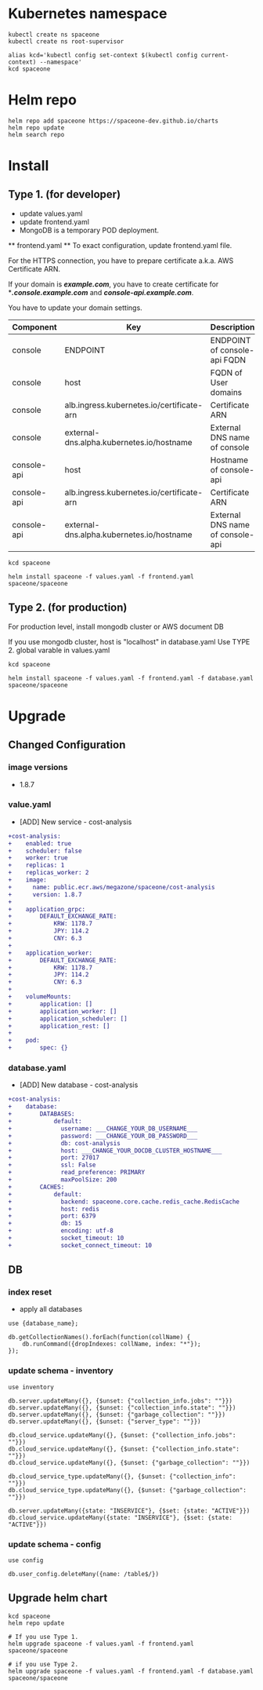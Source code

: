 # Kubernetes namespace

~~~
kubectl create ns spaceone
kubectl create ns root-supervisor

alias kcd='kubectl config set-context $(kubectl config current-context) --namespace'
kcd spaceone
~~~

# Helm repo

~~~
helm repo add spaceone https://spaceone-dev.github.io/charts
helm repo update
helm search repo
~~~

# Install

## Type 1. (for developer)
* update values.yaml
* update frontend.yaml
* MongoDB is a temporary POD deployment.

** frontend.yaml **
To exact configuration, update frontend.yaml file.

For the HTTPS connection, you have to prepare certificate a.k.a. AWS Certificate ARN.

If your domain is ***example.com***, you have to create certificate for ****.console.example.com*** and ***console-api.example.com***.


You have to update your domain settings.

| Component |	Key 				| Description |
| --- 		| --- 				| --- |
| console	| ENDPOINT 			| ENDPOINT of console-api FQDN |
| console	| host				| FQDN of User domains |
| console	| alb.ingress.kubernetes.io/certificate-arn |  Certificate ARN |
| console 	| external-dns.alpha.kubernetes.io/hostname | External DNS name of console	|
| console-api	| host				| Hostname of console-api |
| console-api	| alb.ingress.kubernetes.io/certificate-arn |  Certificate ARN |
| console-api	| external-dns.alpha.kubernetes.io/hostname | External DNS name of console-api	|

~~~
kcd spaceone

helm install spaceone -f values.yaml -f frontend.yaml spaceone/spaceone

~~~


## Type 2. (for production)

For production level, install mongodb cluster or AWS document DB

If you use mongodb cluster,
host is "localhost" in database.yaml
Use TYPE 2. global varable in values.yaml

~~~
kcd spaceone

helm install spaceone -f values.yaml -f frontend.yaml -f database.yaml spaceone/spaceone

~~~


# Upgrade
## Changed Configuration
### image versions
- 1.8.7

### value.yaml
- [ADD] New service - cost-analysis
```diff
+cost-analysis:
+    enabled: true
+    scheduler: false
+    worker: true
+    replicas: 1
+    replicas_worker: 2
+    image:
+      name: public.ecr.aws/megazone/spaceone/cost-analysis
+      version: 1.8.7
+
+    application_grpc:
+        DEFAULT_EXCHANGE_RATE:
+            KRW: 1178.7
+            JPY: 114.2
+            CNY: 6.3
+
+    application_worker:
+        DEFAULT_EXCHANGE_RATE:
+            KRW: 1178.7
+            JPY: 114.2
+            CNY: 6.3
+
+    volumeMounts:
+        application: []
+        application_worker: []
+        application_scheduler: []
+        application_rest: []
+
+    pod:
+        spec: {}
```
### database.yaml
- [ADD] New database - cost-analysis
```diff
+cost-analysis:
+    database:
+        DATABASES:
+            default:
+              username: ___CHANGE_YOUR_DB_USERNAME___
+              password: ___CHANGE_YOUR_DB_PASSWORD___
+              db: cost-analysis
+              host: ___CHANGE_YOUR_DOCDB_CLUSTER_HOSTNAME___
+              port: 27017
+              ssl: False
+              read_preference: PRIMARY
+              maxPoolSize: 200
+        CACHES:
+            default:
+              backend: spaceone.core.cache.redis_cache.RedisCache
+              host: redis
+              port: 6379
+              db: 15
+              encoding: utf-8
+              socket_timeout: 10
+              socket_connect_timeout: 10

```
## DB
### index reset
- apply all databases
```
use {database_name};
```
```
db.getCollectionNames().forEach(function(collName) { 
    db.runCommand({dropIndexes: collName, index: "*"});
});
```

### update schema - inventory
```
use inventory
```
```
db.server.updateMany({}, {$unset: {"collection_info.jobs": ""}})
db.server.updateMany({}, {$unset: {"collection_info.state": ""}})
db.server.updateMany({}, {$unset: {"garbage_collection": ""}})
db.server.updateMany({}, {$unset: {"server_type": ""}})

db.cloud_service.updateMany({}, {$unset: {"collection_info.jobs": ""}})
db.cloud_service.updateMany({}, {$unset: {"collection_info.state": ""}})
db.cloud_service.updateMany({}, {$unset: {"garbage_collection": ""}})

db.cloud_service_type.updateMany({}, {$unset: {"collection_info": ""}})
db.cloud_service_type.updateMany({}, {$unset: {"garbage_collection": ""}})

db.server.updateMany({state: "INSERVICE"}, {$set: {state: "ACTIVE"}})
db.cloud_service.updateMany({state: "INSERVICE"}, {$set: {state: "ACTIVE"}})
```
### update schema - config
```
use config
```
```
db.user_config.deleteMany({name: /table$/})
```


## Upgrade helm chart

~~~
kcd spaceone
helm repo update

# If you use Type 1.
helm upgrade spaceone -f values.yaml -f frontend.yaml spaceone/spaceone

# if you use Type 2.
helm upgrade spaceone -f values.yaml -f frontend.yaml -f database.yaml spaceone/spaceone
~~~

